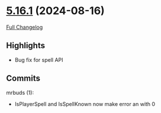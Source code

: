 # [5.16.1](https://github.com/WeakAuras/WeakAuras2/tree/5.16.1) (2024-08-16)

[Full Changelog](https://github.com/WeakAuras/WeakAuras2/compare/5.16.0...5.16.1)

## Highlights

 - Bug fix for spell API 

## Commits

mrbuds (1):

- IsPlayerSpell and IsSpellKnown now make error an with 0

